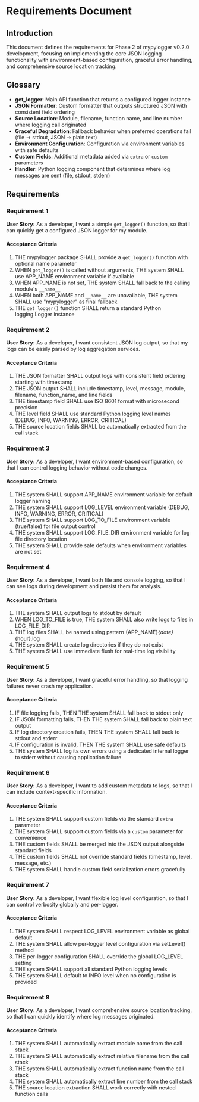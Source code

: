 # Requirements Document

## Introduction

This document defines the requirements for Phase 2 of mypylogger v0.2.0 development, focusing on implementing the core JSON logging functionality with environment-based configuration, graceful error handling, and comprehensive source location tracking.

## Glossary

- **get_logger**: Main API function that returns a configured logger instance
- **JSON Formatter**: Custom formatter that outputs structured JSON with consistent field ordering
- **Source Location**: Module, filename, function name, and line number where logging call originated
- **Graceful Degradation**: Fallback behavior when preferred operations fail (file → stdout, JSON → plain text)
- **Environment Configuration**: Configuration via environment variables with safe defaults
- **Custom Fields**: Additional metadata added via `extra` or `custom` parameters
- **Handler**: Python logging component that determines where log messages are sent (file, stdout, stderr)

## Requirements

### Requirement 1

**User Story:** As a developer, I want a simple `get_logger()` function, so that I can quickly get a configured JSON logger for my module.

#### Acceptance Criteria

1. THE mypylogger package SHALL provide a `get_logger()` function with optional name parameter
2. WHEN `get_logger()` is called without arguments, THE system SHALL use APP_NAME environment variable if available
3. WHEN APP_NAME is not set, THE system SHALL fall back to the calling module's `__name__`
4. WHEN both APP_NAME and `__name__` are unavailable, THE system SHALL use "mypylogger" as final fallback
5. THE `get_logger()` function SHALL return a standard Python logging.Logger instance

### Requirement 2

**User Story:** As a developer, I want consistent JSON log output, so that my logs can be easily parsed by log aggregation services.

#### Acceptance Criteria

1. THE JSON formatter SHALL output logs with consistent field ordering starting with timestamp
2. THE JSON output SHALL include timestamp, level, message, module, filename, function_name, and line fields
3. THE timestamp field SHALL use ISO 8601 format with microsecond precision
4. THE level field SHALL use standard Python logging level names (DEBUG, INFO, WARNING, ERROR, CRITICAL)
5. THE source location fields SHALL be automatically extracted from the call stack

### Requirement 3

**User Story:** As a developer, I want environment-based configuration, so that I can control logging behavior without code changes.

#### Acceptance Criteria

1. THE system SHALL support APP_NAME environment variable for default logger naming
2. THE system SHALL support LOG_LEVEL environment variable (DEBUG, INFO, WARNING, ERROR, CRITICAL)
3. THE system SHALL support LOG_TO_FILE environment variable (true/false) for file output control
4. THE system SHALL support LOG_FILE_DIR environment variable for log file directory location
5. THE system SHALL provide safe defaults when environment variables are not set

### Requirement 4

**User Story:** As a developer, I want both file and console logging, so that I can see logs during development and persist them for analysis.

#### Acceptance Criteria

1. THE system SHALL output logs to stdout by default
2. WHEN LOG_TO_FILE is true, THE system SHALL also write logs to files in LOG_FILE_DIR
3. THE log files SHALL be named using pattern {APP_NAME}_{date}_{hour}.log
4. THE system SHALL create log directories if they do not exist
5. THE system SHALL use immediate flush for real-time log visibility

### Requirement 5

**User Story:** As a developer, I want graceful error handling, so that logging failures never crash my application.

#### Acceptance Criteria

1. IF file logging fails, THEN THE system SHALL fall back to stdout only
2. IF JSON formatting fails, THEN THE system SHALL fall back to plain text output
3. IF log directory creation fails, THEN THE system SHALL fall back to stdout and stderr
4. IF configuration is invalid, THEN THE system SHALL use safe defaults
5. THE system SHALL log its own errors using a dedicated internal logger to stderr without causing application failure

### Requirement 6

**User Story:** As a developer, I want to add custom metadata to logs, so that I can include context-specific information.

#### Acceptance Criteria

1. THE system SHALL support custom fields via the standard `extra` parameter
2. THE system SHALL support custom fields via a `custom` parameter for convenience
3. THE custom fields SHALL be merged into the JSON output alongside standard fields
4. THE custom fields SHALL not override standard fields (timestamp, level, message, etc.)
5. THE system SHALL handle custom field serialization errors gracefully

### Requirement 7

**User Story:** As a developer, I want flexible log level configuration, so that I can control verbosity globally and per-logger.

#### Acceptance Criteria

1. THE system SHALL respect LOG_LEVEL environment variable as global default
2. THE system SHALL allow per-logger level configuration via setLevel() method
3. THE per-logger configuration SHALL override the global LOG_LEVEL setting
4. THE system SHALL support all standard Python logging levels
5. THE system SHALL default to INFO level when no configuration is provided

### Requirement 8

**User Story:** As a developer, I want comprehensive source location tracking, so that I can quickly identify where log messages originated.

#### Acceptance Criteria

1. THE system SHALL automatically extract module name from the call stack
2. THE system SHALL automatically extract relative filename from the call stack
3. THE system SHALL automatically extract function name from the call stack
4. THE system SHALL automatically extract line number from the call stack
5. THE source location extraction SHALL work correctly with nested function calls